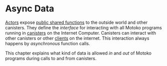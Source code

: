 # Async Data
[Actors](/internet-computer-programming-concepts/actors.html) expose [public shared functions](/internet-computer-programming-concepts/actors.html#public-shared-functions-in-actors) to the outside world and other canisters. They define the *interface* for interacting with all Motoko programs running in [canisters](/internet-computer-programming-concepts/actors/actor-to-canister.html) on the Internet Computer. Canisters can interact with other canisters or other [clients](http://localhost:3000/internet-computer-programming-concepts/actors/canister-calling.html) on the internet. This interaction always happens by *asynchronous* function calls.

This chapter explains what kind of data is allowed *in* and *out* of Motoko programs during calls to and from canisters. 

